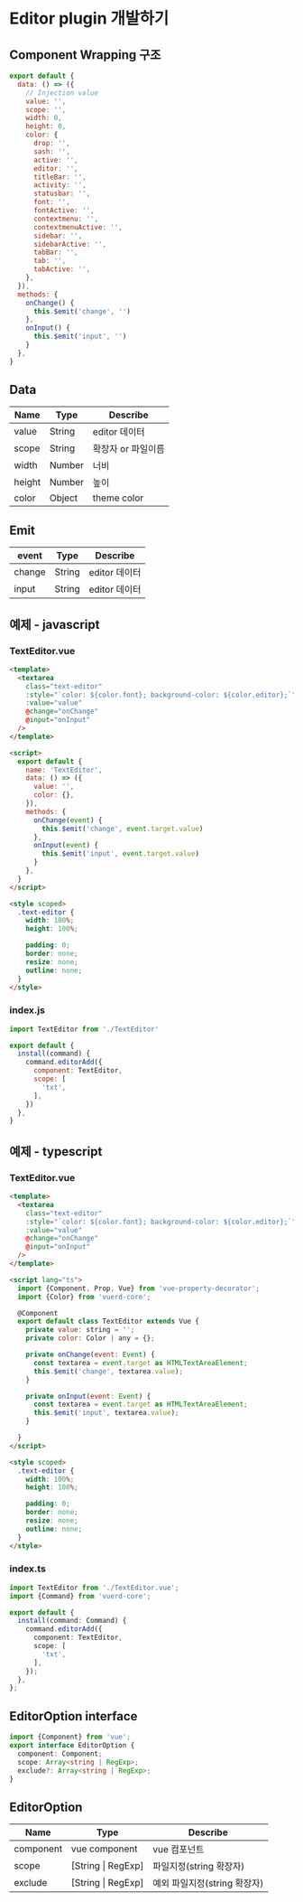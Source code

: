 # Editor plugin 개발하기

## Component Wrapping 구조
```javascript
export default {
  data: () => ({
    // Injection value
    value: '',
    scope: '',
    width: 0,
    height: 0,
    color: {
      drop: '',
      sash: '',
      active: '',
      editor: '',
      titleBar: '',
      activity: '',
      statusbar: '',
      font: '',
      fontActive: '',
      contextmenu: '',
      contextmenuActive: '',
      sidebar: '',
      sidebarActive: '',
      tabBar: '',
      tab: '',
      tabActive: '',
    },
  }),
  methods: {
    onChange() {
      this.$emit('change', '')
    },
    onInput() {
      this.$emit('input', '')
    }
  },
}
```

## Data
| Name | Type | Describe |
| --- | --- | --- |
| value | String | editor 데이터 |
| scope | String | 확장자 or 파일이름 |
| width | Number | 너비 |
| height | Number | 높이 |
| color | Object | theme color |

## Emit
| event | Type | Describe |
| --- | --- | --- |
| change | String | editor 데이터 |
| input | String | editor 데이터 |


## 예제 - javascript
### TextEditor.vue
```html
<template>
  <textarea
    class="text-editor"
    :style="`color: ${color.font}; background-color: ${color.editor};`"
    :value="value"
    @change="onChange"
    @input="onInput"
  />
</template>

<script>
  export default {
    name: 'TextEditor',
    data: () => ({
      value: '',
      color: {},
    }),
    methods: {
      onChange(event) {
        this.$emit('change', event.target.value)
      },
      onInput(event) {
        this.$emit('input', event.target.value)
      }
    },
  }
</script>

<style scoped>
  .text-editor {
    width: 100%;
    height: 100%;

    padding: 0;
    border: none;
    resize: none;
    outline: none;
  }
</style>
```
### index.js
```javascript
import TextEditor from './TextEditor'

export default {
  install(command) {
    command.editorAdd({
      component: TextEditor,
      scope: [
        'txt',
      ],
    })
  },
}
```

## 예제 - typescript
### TextEditor.vue
```html
<template>
  <textarea
    class="text-editor"
    :style="`color: ${color.font}; background-color: ${color.editor};`"
    :value="value"
    @change="onChange"
    @input="onInput"
  />
</template>

<script lang="ts">
  import {Component, Prop, Vue} from 'vue-property-decorator';
  import {Color} from 'vuerd-core';

  @Component
  export default class TextEditor extends Vue {
    private value: string = '';
    private color: Color | any = {};

    private onChange(event: Event) {
      const textarea = event.target as HTMLTextAreaElement;
      this.$emit('change', textarea.value);
    }

    private onInput(event: Event) {
      const textarea = event.target as HTMLTextAreaElement;
      this.$emit('input', textarea.value);
    }

  }
</script>

<style scoped>
  .text-editor {
    width: 100%;
    height: 100%;

    padding: 0;
    border: none;
    resize: none;
    outline: none;
  }
</style>
```

### index.ts
```typescript
import TextEditor from './TextEditor.vue';
import {Command} from 'vuerd-core';

export default {
  install(command: Command) {
    command.editorAdd({
      component: TextEditor,
      scope: [
        'txt',
      ],
    });
  },
};
```

## EditorOption interface
```typescript
import {Component} from 'vue';
export interface EditorOption {
  component: Component;
  scope: Array<string | RegExp>;
  exclude?: Array<string | RegExp>;
}
```

## EditorOption
| Name | Type | Describe |
| --- | --- | --- |
| component | vue component | vue 컴포넌트 |
| scope | [String \| RegExp] | 파일지정(string 확장자) |
| exclude | [String \| RegExp] | 예외 파일지정(string 확장자) |
